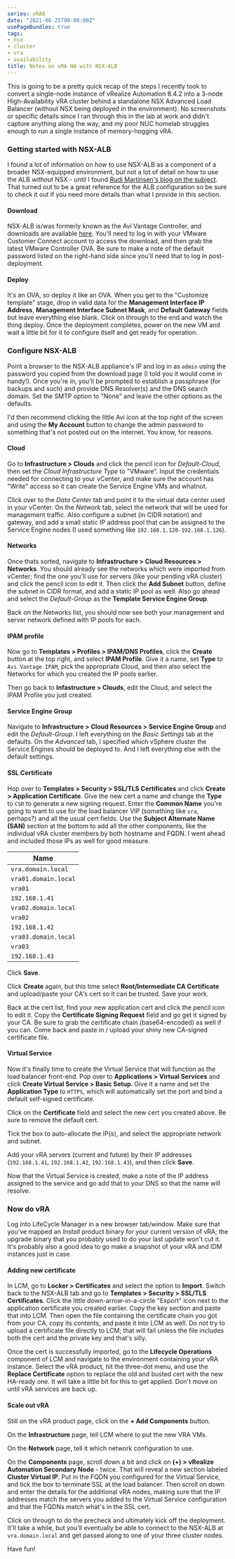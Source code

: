 ```yaml
---
series: vRA8
date: "2021-08-25T00:00:00Z"
usePageBundles: true
tags:
- nsx
- cluster
- vra
- availability
title: Notes on vRA HA with NSX-ALB
---
```

This is going to be a pretty quick recap of the steps I recently took to convert a single-node instance of vRealize Automation 8.4.2 into a 3-node High-Availability vRA cluster behind a standalone NSX Advanced Load Balancer (without NSX being deployed in the environment). No screenshots or specific details since I ran through this in the lab at work and didn't capture anything along the way, and my poor NUC homelab struggles enough to run a single instance of memory-hogging vRA.

### Getting started with NSX-ALB
I found a lot of information on how to use NSX-ALB as a component of a broader NSX-equipped environment, but not a lot of detail on how to use the ALB *without* NSX - until I found [Rudi Martinsen's blog on the subject](https://rudimartinsen.com/2021/06/25/load-balancing-with-nsx-alb/). That turned out to be a great reference for the ALB configuration so be sure to check it out if you need more details than what I provide in this section. 

#### Download
NSX-ALB is/was formerly known as the Avi Vantage Controller, and downloads are available [here](https://portal.avipulse.vmware.com/software/vantage). You'll need to log in with your VMware Customer Connect account to access the download, and then grab the latest VMware Controller OVA. Be sure to make a note of the default password listed on the right-hand side since you'll need that to log in post-deployment.

#### Deploy
It's an OVA, so deploy it like an OVA. When you get to the "Customize template" stage, drop in valid data for the **Management Interface IP Address**, **Management Interface Subnet Mask**, and **Default Gateway** fields but leave everything else blank. Click on through to the end and watch the thing deploy. Once the deployment completes, power on the new VM and wait a little bit for it to configure itself and get ready for operation.

### Configure NSX-ALB
Point a browser to the NSX-ALB appliance's IP and log in as `admin` using the password you copied from the download page (I told you it would come in handy!). Once you're in, you'll be prompted to establish a passphrase (for backups and such) and provide DNS Resolver(s) and the DNS search domain. Set the SMTP option to "None" and leave the other options as the defaults.

I'd then recommend clicking the little Avi icon at the top right of the screen and using the **My Account** button to change the admin password to something that's not posted out on the internet. You know, for reasons.

#### Cloud
Go to **Infrastructure > Clouds** and click the pencil icon for *Default-Cloud*, then set the *Cloud Infrastructure Type* to "VMware". Input the credentials needed for connecting to your vCenter, and make sure the account has "Write" access so it can create the Service Engine VMs and whatnot.

Click over to the *Data Center* tab and point it to the virtual data center used in your vCenter. On the *Network* tab, select the network that will be used for management traffic. Also configure a subnet (in CIDR notation) and gateway, and add a small static IP address pool that can be assigned to the Service Engine nodes (I used something like `192.168.1.120-192.168.1.126`).

#### Networks
Once thats sorted, navigate to **Infrastructure > Cloud Resources > Networks**. You should already see the networks which were imported from vCenter; find the one you'll use for servers (like your pending vRA cluster) and click the pencil icon to edit it. Then click the **Add Subnet** button, define the subnet in CIDR format, and add a static IP pool as well. Also go ahead and select the *Default-Group* as the **Template Service Engine Group**.

Back on the Networks list, you should now see both your management and server network defined with IP pools for each.

#### IPAM profile
Now go to **Templates > Profiles > IPAM/DNS Profiles**, click the **Create** button at the top right, and select **IPAM Profile**. Give it a name, set **Type** to `Avi Vantage IPAM`, pick the appropriate Cloud, and then also select the Networks for which you created the IP pools earlier.

Then go back to **Infastructure > Clouds**, edit the Cloud, and select the IPAM Profile you just created.

#### Service Engine Group
Navigate to **Infrastructure > Cloud Resources > Service Engine Group** and edit the *Default-Group*. I left everything on the *Basic Settings* tab at the defaults. On the *Advanced* tab, I specified which vSphere cluster the Service Engines should be deployed to. And I left everything else with the default settings.

#### SSL Certificate
Hop over to **Templates > Security > SSL/TLS Certificates** and click **Create > Application Certificate**. Give the new cert a name and change the **Type** to `CSR` to generate a new signing request. Enter the **Common Name** you're going to want to use for the load balancer VIP (something like `vra`, perhaps?) and all the usual cert fields. Use the **Subject Alternate Name (SAN)** section at the bottom to add all the other components, like the individual vRA cluster members by both hostname and FQDN. I went ahead and included those IPs as well for good measure. 

| Name                 |
|----------------------|
| `vra.domain.local`   |
| `vra01.domain.local` |
| `vra01`              |
| `192.168.1.41`       |
| `vra02.domain.local` |
| `vra02`              |
| `192.168.1.42`       |
| `vra03.domain.local` |
| `vra03`              |
| `192.168.1.43`       |

Click **Save**. 

Click **Create** again, but this time select **Root/Intermediate CA Certificate** and upload/paste your CA's cert so it can be trusted. Save your work.

Back at the cert list, find your new application cert and click the pencil icon to edit it. Copy the **Certificate Signing Request** field and go get it signed by your CA. Be sure to grab the certificate chain (base64-encoded) as well if you can. Come back and paste in / upload your shiny new CA-signed certificate file.

#### Virtual Service
Now it's finally time to create the Virtual Service that will function as the load balancer front-end. Pop over to **Applications > Virtual Services** and click **Create Virtual Service > Basic Setup**. Give it a name and set the **Application Type** to `HTTPS`, which will automatically set the port and bind a default self-signed certificate. 

Click on the **Certificate** field and select the new cert you created above. Be sure to remove the default cert.

Tick the box to auto-allocate the IP(s), and select the appropriate network and subnet.

Add your vRA servers (current and future) by their IP addresses (`192.168.1.41`, `192.168.1.42`, `192.168.1.43`), and then click **Save**.

Now that the Virtual Service is created, make a note of the IP address assigned to the service and go add that to your DNS so that the name will resolve.

### Now do vRA
Log into LifeCycle Manager in a new browser tab/window. Make sure that you've mapped an *Install* product binary for your current version of vRA; the upgrade binary that you probably used to do your last update won't cut it. It's probably also a good idea to go make a snapshot of your vRA and IDM instances just in case.

#### Adding new certificate
In LCM, go to **Locker > Certificates** and select the option to **Import**. Switch back to the NSX-ALB tab and go to **Templates > Security > SSL/TLS Certificates**. Click the little down-arrow-in-a-circle "Export" icon next to the application certificate you created earlier. Copy the key section and paste that into LCM. Then open the file containing the certificate chain you got from your CA, copy its contents, and paste it into LCM as well. Do *not* try to upload a certificate file directly to LCM; that will fail unless the file includes both the cert and the private key and that's silly. 

Once the cert is successfully imported, go to the **Lifecycle Operations** component of LCM and navigate to the environment containing your vRA instance. Select the vRA product, hit the three-dot menu, and use the **Replace Certificate** option to replace the old and busted cert with the new HA-ready one. It will take a little bit for this to get applied. Don't move on until vRA services are back up.

#### Scale out vRA
Still on the vRA product page, click on the **+ Add Components** button. 

On the **Infrastructure** page, tell LCM where to put the new VRA VMs.

On the **Network** page, tell it which network configuration to use.

On the **Components** page, scroll down a bit and click on **(+) > vRealize Automation Secondary Node** - twice. That will reveal a new section labeled **Cluster Virtual IP**. Put in the FQDN you configured for the Virtual Service, and tick the box to terminate SSL at the load balancer. Then scroll on down and enter the details for the additional vRA nodes, making sure that the IP addresses match the servers you added to the Virtual Service configuration and that the FQDNs match what's in the SSL cert.

Click on through to do the precheck and ultimately kick off the deployment. It'll take a while, but you'll eventually be able to connect to the NSX-ALB at `vra.domain.local` and get passed along to one of your three cluster nodes.

Have fun!
